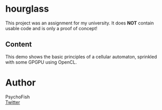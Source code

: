 # hourglass
This project was an assignment for my university. It does **NOT** contain usable code and is only a proof of concept!

## Content
This demo shows the basic principles of a cellular automaton, sprinkled with some GPGPU using OpenCL.

# Author
PsychoFish  
[Twitter](https://twitter.com/psychofish_)
